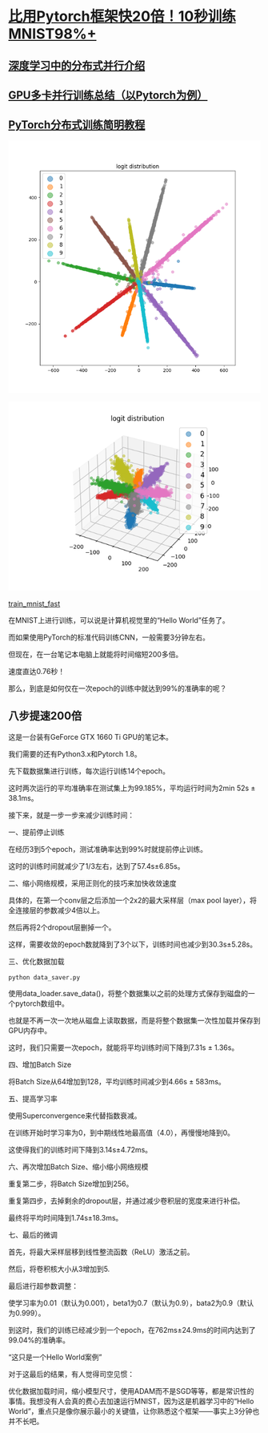 # [比用Pytorch框架快20倍！10秒训练MNIST98%+](https://baijiahao.baidu.com/s?id=1707873363595994690&wfr=spider&for=pc)

## [深度学习中的分布式并行介绍](https://zhuanlan.zhihu.com/p/372801851)

## [GPU多卡并行训练总结（以Pytorch为例）](https://mp.weixin.qq.com/s/vf6hAas4KrRnyGLxE4CdOA)

## [PyTorch分布式训练简明教程](https://zhuanlan.zhihu.com/p/113694038)

![](figures/dist2d.png)

![](figures/dist3d.png)


[train_mnist_fast](https://github.com/tuomaso/train_mnist_fast)

在MNIST上进行训练，可以说是计算机视觉里的“Hello World”任务了。

而如果使用PyTorch的标准代码训练CNN，一般需要3分钟左右。

但现在，在一台笔记本电脑上就能将时间缩短200多倍。

速度直达0.76秒！

那么，到底是如何仅在一次epoch的训练中就达到99%的准确率的呢？

## 八步提速200倍

这是一台装有GeForce GTX 1660 Ti GPU的笔记本。

我们需要的还有Python3.x和Pytorch 1.8。

先下载数据集进行训练，每次运行训练14个epoch。

这时两次运行的平均准确率在测试集上为99.185%，平均运行时间为2min 52s ± 38.1ms。

接下来，就是一步一步来减少训练时间：

一、提前停止训练

在经历3到5个epoch，测试准确率达到99%时就提前停止训练。

这时的训练时间就减少了1/3左右，达到了57.4s±6.85s。

二、缩小网络规模，采用正则化的技巧来加快收敛速度

具体的，在第一个conv层之后添加一个2x2的最大采样层（max pool layer），将全连接层的参数减少4倍以上。

然后再将2个dropout层删掉一个。

这样，需要收敛的epoch数就降到了3个以下，训练时间也减少到30.3s±5.28s。

三、优化数据加载
```
python data_saver.py
```
使用data_loader.save_data()，将整个数据集以之前的处理方式保存到磁盘的一个pytorch数组中。

也就是不再一次一次地从磁盘上读取数据，而是将整个数据集一次性加载并保存到GPU内存中。

这时，我们只需要一次epoch，就能将平均训练时间下降到7.31s ± 1.36s。

四、增加Batch Size

将Batch Size从64增加到128，平均训练时间减少到4.66s ± 583ms。

五、提高学习率

使用Superconvergence来代替指数衰减。

在训练开始时学习率为0，到中期线性地最高值（4.0），再慢慢地降到0。

这使得我们的训练时间下降到3.14s±4.72ms。

六、再次增加Batch Size、缩小缩小网络规模

重复第二步，将Batch Size增加到256。

重复第四步，去掉剩余的dropout层，并通过减少卷积层的宽度来进行补偿。

最终将平均时间降到1.74s±18.3ms。

七、最后的微调

首先，将最大采样层移到线性整流函数（ReLU）激活之前。

然后，将卷积核大小从3增加到5.

最后进行超参数调整：

使学习率为0.01（默认为0.001），beta1为0.7（默认为0.9），bata2为0.9（默认为0.999）。

到这时，我们的训练已经减少到一个epoch，在762ms±24.9ms的时间内达到了99.04%的准确率。

“这只是一个Hello World案例”

对于这最后的结果，有人觉得司空见惯：

优化数据加载时间，缩小模型尺寸，使用ADAM而不是SGD等等，都是常识性的事情。我想没有人会真的费心去加速运行MNIST，因为这是机器学习中的“Hello World”，重点只是像你展示最小的关键值，让你熟悉这个框架——事实上3分钟也并不长吧。